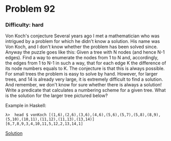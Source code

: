 # Problem 92
### Difficulty: hard
Von Koch's conjecture
Several years ago I met a mathematician who was intrigued by a problem for which he didn't know a solution. His name was Von Koch, and I don't know whether the problem has been solved since.
Anyway the puzzle goes like this: Given a tree with N nodes (and hence N-1 edges). Find a way to enumerate the nodes from 1 to N and, accordingly, the edges from 1 to N-1 in such a way, that for each edge K the difference of its node numbers equals to K. The conjecture is that this is always possible.
For small trees the problem is easy to solve by hand. However, for larger trees, and 14 is already very large, it is extremely difficult to find a solution. And remember, we don't know for sure whether there is always a solution!
Write a predicate that calculates a numbering scheme for a given tree. What is the solution for the larger tree pictured below?

Example in Haskell:

```
λ>  head $ vonKoch [(1,6),(2,6),(3,6),(4,6),(5,6),(5,7),(5,8),(8,9),(5,10),(10,11),(11,12),(11,13),(13,14)]
[6,7,8,9,3,4,10,11,5,12,2,13,14,1]
```
[Solution](https://wiki.haskell.org/99_questions/Solutions/92)
